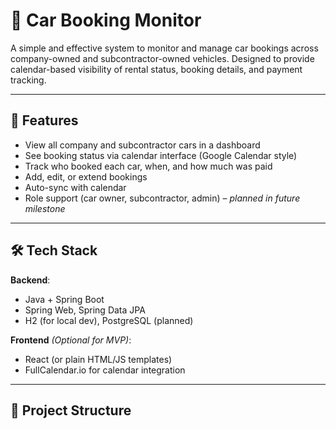 # 🚗 Car Booking Monitor

A simple and effective system to monitor and manage car bookings across company-owned and subcontractor-owned vehicles. Designed to provide calendar-based visibility of rental status, booking details, and payment tracking.

---

## 📌 Features

- View all company and subcontractor cars in a dashboard
- See booking status via calendar interface (Google Calendar style)
- Track who booked each car, when, and how much was paid
- Add, edit, or extend bookings
- Auto-sync with calendar
- Role support (car owner, subcontractor, admin) – *planned in future milestone*

---

## 🛠️ Tech Stack

**Backend**:
- Java + Spring Boot
- Spring Web, Spring Data JPA
- H2 (for local dev), PostgreSQL (planned)

**Frontend** *(Optional for MVP)*:
- React (or plain HTML/JS templates)
- FullCalendar.io for calendar integration

---

## 🧱 Project Structure

